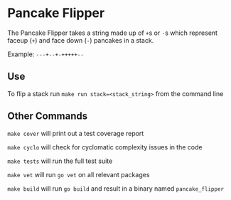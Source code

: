 # Pancake Flipper

The Pancake Flipper takes a string made up of `+`s or `-`s which represent faceup (`+`) and face down (`-`) pancakes in a stack.

Example: `---+--+-+++++--`

## Use

To flip a stack run `make run stack=<stack_string>` from the command line

## Other Commands

`make cover` will print out a test coverage report

`make cyclo` will check for cyclomatic complexity issues in the code

`make tests` will run the full test suite

`make vet` will run `go vet` on all relevant packages

`make build` will run `go build` and result in a binary named `pancake_flipper`